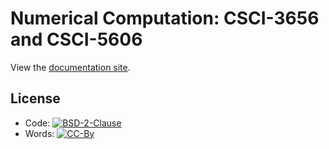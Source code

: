 # Numerical Computation: CSCI-3656 and CSCI-5606

View the [documentation site](https://cu-numcomp.github.io/spring24).

## License

* Code: [![BSD-2-Clause][license-badge]][license-link]
* Words: [![CC-By][cc-badge]][cc-link]

[license-badge]: https://img.shields.io/github/license/cu-numcomp/spring24
[license-link]: https://opensource.org/licenses/MIT
[cc-badge]: https://i.creativecommons.org/l/by/4.0/88x31.png
[cc-link]: https://creativecommons.org/licenses/by/4.0/
